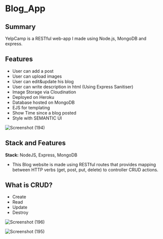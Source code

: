 # Blog_App

## Summary

YelpCamp is a RESTful web-app I made using Node.js, MongoDB and express.

## Features
- User can add a post
- User can upload images
- User can edit&update his blog
- User can write description in html (Using Express Sanitiser)
- Image Storage via Cloudination
- Deployed on Heroku
- Database hosted on MongoDB
- EJS for templating
- Show Time since a blog posted 
- Style with SEMANTIC UI

![Screenshot (194)](https://user-images.githubusercontent.com/62550907/81579853-4a73c780-93ca-11ea-967d-a1cd2089e427.png)



## Stack and Features
**Stack:** NodeJS, Express, MongoDB

- This Blog website is made using RESTful routes that provides mapping between HTTP verbs (get, post, put, delete) to controller CRUD actions. 
## What is CRUD?
- Create
- Read
- Update
- Destroy

![Screenshot (196)](https://user-images.githubusercontent.com/62550907/81579879-52cc0280-93ca-11ea-8158-457a9f1b0e69.png)

![Screenshot (195)](https://user-images.githubusercontent.com/62550907/81579872-51023f00-93ca-11ea-9ee0-43dcaf762c21.png)
